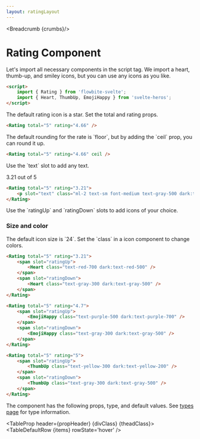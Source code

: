 ```yaml
---
layout: ratingLayout
---
```


<script>
	import Htwo from '../utils/Htwo.svelte'
  import ExampleDiv from '../utils/ExampleDiv.svelte'
	import TableProp from '../utils/TableProp.svelte'
  import TableDefaultRow from '../utils/TableDefaultRow.svelte'
	import { Rating, Breadcrumb } from '$lib/index';
	import { Heart, ThumbUp, EmojiHappy } from 'svelte-heros';
	import componentProps from '../props/Rating.json'
  // Props table
  let items = componentProps.props
	let propHeader = ['Name', 'Type', 'Default']
	
	let divClass='w-full relative overflow-x-auto shadow-md sm:rounded-lg py-4'
let theadClass ='text-xs text-gray-700 uppercase bg-gray-50 dark:bg-gray-700 dark:text-white'

  let crumbs = [
    {
      label:'Home',
      href:'/'
    },
    {
      label:'Ratings',
      href:'/ratings/'
    },
    {
      label:'Rating',
      href:'/ratings/rating'
    }
  ]
	let headerLabel = {
		desc1: '8.7',
		desc2: 'Excellent',
		desc3: '376 reviews',
		link: {
			label: 'Read all reviews',
			url: '/'
		}
	};
</script>

<Breadcrumb {crumbs}/>

<h1 class="text-3xl w-full dark:text-white py-8">Rating Component</h1>

<Htwo label="Set up" />

<p>Let's import all necessary components in the script tag. We import a heart, thumb-up, and smiley icons, but you can use any icons as you like.</p>

```html
<script>
	import { Rating } from 'flowbite-svelte';
	import { Heart, ThumbUp, EmojiHappy } from 'svelte-heros';
</script>
```

<Htwo label="Total and rating props" />

<p>The default rating icon is a star. Set the total and rating props.</p>

<ExampleDiv>	
<Rating total="5" rating="4.66" />
</ExampleDiv>

```html
<Rating total="5" rating="4.66" />
```

<Htwo label="Ceil prop" />

<p>The default rounding for the rate is `floor`, but by adding the `ceil` prop, you can round it up.</p>

<ExampleDiv>	
<Rating total="5" rating="4.66" ceil />
</ExampleDiv>

```html
<Rating total="5" rating="4.66" ceil />
```

<Htwo label="Text slot" />

<p>Use the `text` slot to add any text.</p>

<ExampleDiv>	<Rating total="5" rating="3.21">
		<p slot="text" class="ml-2 text-sm font-medium text-gray-500 dark:text-gray-400">3.21 out of 5</p>
	</Rating>
</ExampleDiv>

```html
<Rating total="5" rating="3.21">
	<p slot="text" class="ml-2 text-sm font-medium text-gray-500 dark:text-gray-400">3.21 out of 5</p>
</Rating>
```

<Htwo label="Icon size and color" />

<p>Use the `ratingUp` and `ratingDown` slots to add icons of your choice.</p>

<h3>Size and color</h3>

<p>The default icon size is `24`. Set the `class` in a icon component to change colors.</p>

<ExampleDiv>	<Rating total="5" rating="3.21">
		<span slot="ratingUp">
			<Heart class="text-red-700 dark:text-red-500" />
		</span>
		<span slot="ratingDown">
			<Heart class="text-gray-300 dark:text-gray-500" />
		</span>
	</Rating>
</ExampleDiv>

```html
<Rating total="5" rating="3.21">
	<span slot="ratingUp">
		<Heart class="text-red-700 dark:text-red-500" />
	</span>
	<span slot="ratingDown">
		<Heart class="text-gray-300 dark:text-gray-500" />
	</span>
</Rating>
```

<ExampleDiv>	<Rating total="5" rating="4.7">
		<span slot="ratingUp">
			<EmojiHappy class="text-purple-500 dark:text-purple-700" />
		</span>
		<span slot="ratingDown">
			<EmojiHappy class="text-gray-300 dark:text-gray-500" />
		</span>
	</Rating>
</ExampleDiv>

```html
<Rating total="5" rating="4.7">
	<span slot="ratingUp">
		<EmojiHappy class="text-purple-500 dark:text-purple-700" />
	</span>
	<span slot="ratingDown">
		<EmojiHappy class="text-gray-300 dark:text-gray-500" />
	</span>
</Rating>
```

<ExampleDiv>	<Rating total="5" rating="5">
		<span slot="ratingUp">
			<ThumbUp class="text-yellow-300 dark:text-yellow-200" />
		</span>
		<span slot="ratingDown">
			<ThumbUp class="text-gray-300 dark:text-gray-500" />
		</span>
	</Rating>
</ExampleDiv>

```html
<Rating total="5" rating="5">
	<span slot="ratingUp">
		<ThumbUp class="text-yellow-300 dark:text-yellow-200" />
	</span>
	<span slot="ratingDown">
		<ThumbUp class="text-gray-300 dark:text-gray-500" />
	</span>
</Rating>
```

<Htwo label="Props" />

<p>The component has the following props, type, and default values. See <a href="/pages/types">types 
 page</a> for type information.</p>

<TableProp header={propHeader} {divClass} {theadClass}>
  <TableDefaultRow {items} rowState='hover' />
</TableProp>
